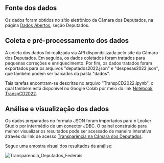 ## Fonte dos dados 

Os dados foram obtidos no sítio eletrônico da Câmara dos Deputados, na página <a href="https://dadosabertos.camara.leg.br/swagger/api.html">Dados Abertos</a>, seção Deputados.

## Coleta e pré-processamento dos dados

A coleta dos dados foi realizada via API disponibilizada pelo site da Câmara dos Deputados. Em seguida, os dados coletados foram tratados para pequenas correções e enriquecimento. Por fim, os dados tratados foram exportados para os arquivos "deputados2022.json" e "despesas2022.json", que também podem ser baixados da pasta "dados". 

Tais tarefas encontram-se descritas no arquivo "TranspCD2022.ipynb", o qual também está disponível no Google Colab por meio do link <a href="https://colab.research.google.com/drive/1KUTMeG-4TpZ_wmUNFSTCsm5P3a8h7SoC">Notebook TranspCD2022</a>.

## Análise e visualização dos dados

Os dados preparados no formato JSON foram importados para o Looker Studio por intermédio de um conector JDBC. O painel construído para melhor visualizar os resultados pode ser acessado de maneira interativa através do link de acesso <a href="https://lookerstudio.google.com/s/qDilpukiu3E">Transparência na Câmara dos Deputados</a>.

Segue uma amostra visual dos resultados da análise: 

![Transparencia_Deputados_Federais](https://github-production-user-asset-6210df.s3.amazonaws.com/90117229/244875258-0a5f0012-447b-4f49-b207-674112b60f81.png)

